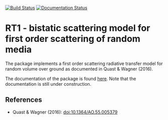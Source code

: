 [![Build Status](https://travis-ci.org/pygeo/rt1.svg?branch=master)](https://travis-ci.org/pygeo/rt1) [![Documentation Status](https://readthedocs.org/projects/rt1/badge/?version=latest)](http://rt1.readthedocs.io/en/latest/?badge=latest)

# RT1 - bistatic scattering model for first order scattering of random media

The package implements a first order scattering radiative transfer model for random volume over ground as documented in Quast & Wagner (2016).

The documentation of the package is found [here](http://rt1.readthedocs.io/en/latest/). Note that the documentation is still under construction.



## References
* Quast & Wagner (2016): [doi:10.1364/AO.55.005379](http://dx.doi.org/10.1364/AO.55.005379)


